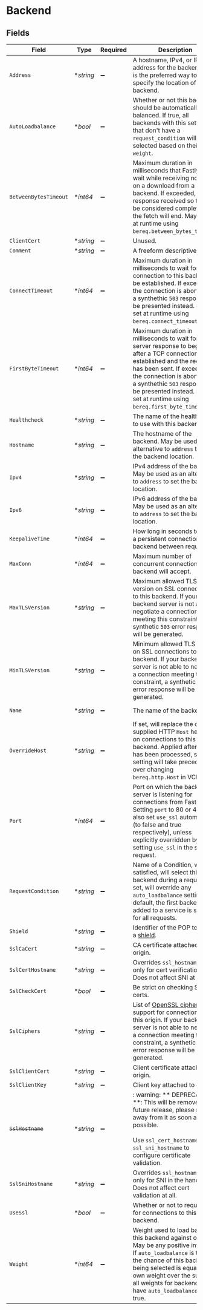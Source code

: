 # Backend


## Fields

| Field                                                                                                                                                                                                                                                                                                    | Type                                                                                                                                                                                                                                                                                                     | Required                                                                                                                                                                                                                                                                                                 | Description                                                                                                                                                                                                                                                                                              | Example                                                                                                                                                                                                                                                                                                  |
| -------------------------------------------------------------------------------------------------------------------------------------------------------------------------------------------------------------------------------------------------------------------------------------------------------- | -------------------------------------------------------------------------------------------------------------------------------------------------------------------------------------------------------------------------------------------------------------------------------------------------------- | -------------------------------------------------------------------------------------------------------------------------------------------------------------------------------------------------------------------------------------------------------------------------------------------------------- | -------------------------------------------------------------------------------------------------------------------------------------------------------------------------------------------------------------------------------------------------------------------------------------------------------- | -------------------------------------------------------------------------------------------------------------------------------------------------------------------------------------------------------------------------------------------------------------------------------------------------------- |
| `Address`                                                                                                                                                                                                                                                                                                | **string*                                                                                                                                                                                                                                                                                                | :heavy_minus_sign:                                                                                                                                                                                                                                                                                       | A hostname, IPv4, or IPv6 address for the backend. This is the preferred way to specify the location of your backend.                                                                                                                                                                                    |                                                                                                                                                                                                                                                                                                          |
| `AutoLoadbalance`                                                                                                                                                                                                                                                                                        | **bool*                                                                                                                                                                                                                                                                                                  | :heavy_minus_sign:                                                                                                                                                                                                                                                                                       | Whether or not this backend should be automatically load balanced. If true, all backends with this setting that don't have a `request_condition` will be selected based on their `weight`.                                                                                                               |                                                                                                                                                                                                                                                                                                          |
| `BetweenBytesTimeout`                                                                                                                                                                                                                                                                                    | **int64*                                                                                                                                                                                                                                                                                                 | :heavy_minus_sign:                                                                                                                                                                                                                                                                                       | Maximum duration in milliseconds that Fastly will wait while receiving no data on a download from a backend. If exceeded, the response received so far will be considered complete and the fetch will end. May be set at runtime using `bereq.between_bytes_timeout`.                                    |                                                                                                                                                                                                                                                                                                          |
| `ClientCert`                                                                                                                                                                                                                                                                                             | **string*                                                                                                                                                                                                                                                                                                | :heavy_minus_sign:                                                                                                                                                                                                                                                                                       | Unused.                                                                                                                                                                                                                                                                                                  |                                                                                                                                                                                                                                                                                                          |
| `Comment`                                                                                                                                                                                                                                                                                                | **string*                                                                                                                                                                                                                                                                                                | :heavy_minus_sign:                                                                                                                                                                                                                                                                                       | A freeform descriptive note.                                                                                                                                                                                                                                                                             |                                                                                                                                                                                                                                                                                                          |
| `ConnectTimeout`                                                                                                                                                                                                                                                                                         | **int64*                                                                                                                                                                                                                                                                                                 | :heavy_minus_sign:                                                                                                                                                                                                                                                                                       | Maximum duration in milliseconds to wait for a connection to this backend to be established. If exceeded, the connection is aborted and a synthethic `503` response will be presented instead. May be set at runtime using `bereq.connect_timeout`.                                                      |                                                                                                                                                                                                                                                                                                          |
| `FirstByteTimeout`                                                                                                                                                                                                                                                                                       | **int64*                                                                                                                                                                                                                                                                                                 | :heavy_minus_sign:                                                                                                                                                                                                                                                                                       | Maximum duration in milliseconds to wait for the server response to begin after a TCP connection is established and the request has been sent. If exceeded, the connection is aborted and a synthethic `503` response will be presented instead. May be set at runtime using `bereq.first_byte_timeout`. |                                                                                                                                                                                                                                                                                                          |
| `Healthcheck`                                                                                                                                                                                                                                                                                            | **string*                                                                                                                                                                                                                                                                                                | :heavy_minus_sign:                                                                                                                                                                                                                                                                                       | The name of the healthcheck to use with this backend.                                                                                                                                                                                                                                                    |                                                                                                                                                                                                                                                                                                          |
| `Hostname`                                                                                                                                                                                                                                                                                               | **string*                                                                                                                                                                                                                                                                                                | :heavy_minus_sign:                                                                                                                                                                                                                                                                                       | The hostname of the backend. May be used as an alternative to `address` to set the backend location.                                                                                                                                                                                                     |                                                                                                                                                                                                                                                                                                          |
| `Ipv4`                                                                                                                                                                                                                                                                                                   | **string*                                                                                                                                                                                                                                                                                                | :heavy_minus_sign:                                                                                                                                                                                                                                                                                       | IPv4 address of the backend. May be used as an alternative to `address` to set the backend location.                                                                                                                                                                                                     |                                                                                                                                                                                                                                                                                                          |
| `Ipv6`                                                                                                                                                                                                                                                                                                   | **string*                                                                                                                                                                                                                                                                                                | :heavy_minus_sign:                                                                                                                                                                                                                                                                                       | IPv6 address of the backend. May be used as an alternative to `address` to set the backend location.                                                                                                                                                                                                     |                                                                                                                                                                                                                                                                                                          |
| `KeepaliveTime`                                                                                                                                                                                                                                                                                          | **int64*                                                                                                                                                                                                                                                                                                 | :heavy_minus_sign:                                                                                                                                                                                                                                                                                       | How long in seconds to keep a persistent connection to the backend between requests.                                                                                                                                                                                                                     |                                                                                                                                                                                                                                                                                                          |
| `MaxConn`                                                                                                                                                                                                                                                                                                | **int64*                                                                                                                                                                                                                                                                                                 | :heavy_minus_sign:                                                                                                                                                                                                                                                                                       | Maximum number of concurrent connections this backend will accept.                                                                                                                                                                                                                                       |                                                                                                                                                                                                                                                                                                          |
| `MaxTLSVersion`                                                                                                                                                                                                                                                                                          | **string*                                                                                                                                                                                                                                                                                                | :heavy_minus_sign:                                                                                                                                                                                                                                                                                       | Maximum allowed TLS version on SSL connections to this backend. If your backend server is not able to negotiate a connection meeting this constraint, a synthetic `503` error response will be generated.                                                                                                |                                                                                                                                                                                                                                                                                                          |
| `MinTLSVersion`                                                                                                                                                                                                                                                                                          | **string*                                                                                                                                                                                                                                                                                                | :heavy_minus_sign:                                                                                                                                                                                                                                                                                       | Minimum allowed TLS version on SSL connections to this backend. If your backend server is not able to negotiate a connection meeting this constraint, a synthetic `503` error response will be generated.                                                                                                |                                                                                                                                                                                                                                                                                                          |
| `Name`                                                                                                                                                                                                                                                                                                   | **string*                                                                                                                                                                                                                                                                                                | :heavy_minus_sign:                                                                                                                                                                                                                                                                                       | The name of the backend.                                                                                                                                                                                                                                                                                 | test-backend                                                                                                                                                                                                                                                                                             |
| `OverrideHost`                                                                                                                                                                                                                                                                                           | **string*                                                                                                                                                                                                                                                                                                | :heavy_minus_sign:                                                                                                                                                                                                                                                                                       | If set, will replace the client-supplied HTTP `Host` header on connections to this backend. Applied after VCL has been processed, so this setting will take precedence over changing `bereq.http.Host` in VCL.                                                                                           |                                                                                                                                                                                                                                                                                                          |
| `Port`                                                                                                                                                                                                                                                                                                   | **int64*                                                                                                                                                                                                                                                                                                 | :heavy_minus_sign:                                                                                                                                                                                                                                                                                       | Port on which the backend server is listening for connections from Fastly. Setting `port` to 80 or 443 will also set `use_ssl` automatically (to false and true respectively), unless explicitly overridden by setting `use_ssl` in the same request.                                                    |                                                                                                                                                                                                                                                                                                          |
| `RequestCondition`                                                                                                                                                                                                                                                                                       | **string*                                                                                                                                                                                                                                                                                                | :heavy_minus_sign:                                                                                                                                                                                                                                                                                       | Name of a Condition, which if satisfied, will select this backend during a request. If set, will override any `auto_loadbalance` setting. By default, the first backend added to a service is selected for all requests.                                                                                 |                                                                                                                                                                                                                                                                                                          |
| `Shield`                                                                                                                                                                                                                                                                                                 | **string*                                                                                                                                                                                                                                                                                                | :heavy_minus_sign:                                                                                                                                                                                                                                                                                       | Identifier of the POP to use as a [shield](https://docs.fastly.com/en/guides/shielding).                                                                                                                                                                                                                 |                                                                                                                                                                                                                                                                                                          |
| `SslCaCert`                                                                                                                                                                                                                                                                                              | **string*                                                                                                                                                                                                                                                                                                | :heavy_minus_sign:                                                                                                                                                                                                                                                                                       | CA certificate attached to origin.                                                                                                                                                                                                                                                                       |                                                                                                                                                                                                                                                                                                          |
| `SslCertHostname`                                                                                                                                                                                                                                                                                        | **string*                                                                                                                                                                                                                                                                                                | :heavy_minus_sign:                                                                                                                                                                                                                                                                                       | Overrides `ssl_hostname`, but only for cert verification. Does not affect SNI at all.                                                                                                                                                                                                                    |                                                                                                                                                                                                                                                                                                          |
| `SslCheckCert`                                                                                                                                                                                                                                                                                           | **bool*                                                                                                                                                                                                                                                                                                  | :heavy_minus_sign:                                                                                                                                                                                                                                                                                       | Be strict on checking SSL certs.                                                                                                                                                                                                                                                                         |                                                                                                                                                                                                                                                                                                          |
| `SslCiphers`                                                                                                                                                                                                                                                                                             | **string*                                                                                                                                                                                                                                                                                                | :heavy_minus_sign:                                                                                                                                                                                                                                                                                       | List of [OpenSSL ciphers](https://www.openssl.org/docs/manmaster/man1/ciphers.html) to support for connections to this origin. If your backend server is not able to negotiate a connection meeting this constraint, a synthetic `503` error response will be generated.                                 |                                                                                                                                                                                                                                                                                                          |
| `SslClientCert`                                                                                                                                                                                                                                                                                          | **string*                                                                                                                                                                                                                                                                                                | :heavy_minus_sign:                                                                                                                                                                                                                                                                                       | Client certificate attached to origin.                                                                                                                                                                                                                                                                   |                                                                                                                                                                                                                                                                                                          |
| `SslClientKey`                                                                                                                                                                                                                                                                                           | **string*                                                                                                                                                                                                                                                                                                | :heavy_minus_sign:                                                                                                                                                                                                                                                                                       | Client key attached to origin.                                                                                                                                                                                                                                                                           |                                                                                                                                                                                                                                                                                                          |
| ~~`SslHostname`~~                                                                                                                                                                                                                                                                                        | **string*                                                                                                                                                                                                                                                                                                | :heavy_minus_sign:                                                                                                                                                                                                                                                                                       | : warning: ** DEPRECATED **: This will be removed in a future release, please migrate away from it as soon as possible.<br/><br/>Use `ssl_cert_hostname` and `ssl_sni_hostname` to configure certificate validation.                                                                                     |                                                                                                                                                                                                                                                                                                          |
| `SslSniHostname`                                                                                                                                                                                                                                                                                         | **string*                                                                                                                                                                                                                                                                                                | :heavy_minus_sign:                                                                                                                                                                                                                                                                                       | Overrides `ssl_hostname`, but only for SNI in the handshake. Does not affect cert validation at all.                                                                                                                                                                                                     |                                                                                                                                                                                                                                                                                                          |
| `UseSsl`                                                                                                                                                                                                                                                                                                 | **bool*                                                                                                                                                                                                                                                                                                  | :heavy_minus_sign:                                                                                                                                                                                                                                                                                       | Whether or not to require TLS for connections to this backend.                                                                                                                                                                                                                                           |                                                                                                                                                                                                                                                                                                          |
| `Weight`                                                                                                                                                                                                                                                                                                 | **int64*                                                                                                                                                                                                                                                                                                 | :heavy_minus_sign:                                                                                                                                                                                                                                                                                       | Weight used to load balance this backend against others. May be any positive integer. If `auto_loadbalance` is true, the chance of this backend being selected is equal to its own weight over the sum of all weights for backends that have `auto_loadbalance` set to true.                             |                                                                                                                                                                                                                                                                                                          |